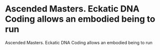 # Ascended Masters. Eckatic DNA Coding allows an embodied being to run

Ascended Masters. Eckatic DNA Coding allows an embodied being to run